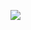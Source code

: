 

![](https://github-readme-stats.vercel.app/api/top-langs/?username=BlueMoon522&theme=dark&hide_border=false&include_all_commits=false&count_private=false&layout=compact)<br>

